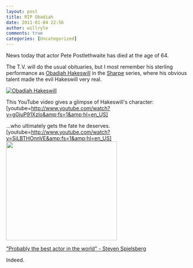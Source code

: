 ```yaml
---
layout: post
title: RIP Obadiah
date: 2011-01-04 22:56
author: willryle
comments: true
categories: [Uncategorized]
---
```

News today that actor Pete Postlethwaite has died at the age of 64.

The T.V. will do the usual obituaries, but I most remember his sterling performance as <a href="http://en.wikipedia.org/wiki/Obadiah_Hakeswill" target="_blank">Obadiah Hakeswill</a> in the <a href="http://www.themightybean.com/sharpeheaven.htm" target="_blank">Sharpe</a> series, where his obvious talent made the evil Hakeswill very real.

<a href="http://sharpecompendium.net/cast.html" target="_blank"><img src="http://sharpecompendium.net/portraits/hakeswill.jpg" alt="Obadiah Hakeswill" /></a>

<!--more-->

This YouTube video gives a glimpse of Hakeswill's character:
[youtube=http://www.youtube.com/watch?v=gGjuP91Xzlo&amp;fs=1&amp;hl=en_US]

...who ultimately gets the fate he deserves.
[youtube=http://www.youtube.com/watch?v=SjLBTHOnnVE&amp;fs=1&amp;hl=en_US]
<img class="aligncenter" src="http://willryle.files.wordpress.com/2011/01/company10.jpg?w=300" alt="" width="303" height="270" />

<a href="http://www.google.co.nz/#num=100&amp;hl=en&amp;safe=off&amp;biw=1280&amp;bih=685&amp;q=steven+spielberg+%22best+actor+in+the+world%22&amp;aq=f&amp;aqi=&amp;aql=&amp;oq=&amp;gs_rfai=&amp;fp=53bb6b79c7c29ac6" target="_blank">"Probably the best actor in the world" - Steven Spielsberg</a>

Indeed.
